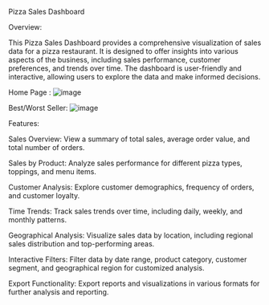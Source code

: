 Pizza Sales Dashboard

Overview:

This Pizza Sales Dashboard provides a comprehensive visualization of sales data for a pizza restaurant. It is designed to offer insights into various aspects of the business, including sales performance, customer preferences, and trends over time. The dashboard is user-friendly and interactive, allowing users to explore the data and make informed decisions.

Home Page :
![image](https://github.com/rajivy1012/pizza-sales-dashboard/assets/157632817/3f1f0359-6f2b-4403-bd6d-4465f22babf3)

Best/Worst Seller:
![image](https://github.com/rajivy1012/pizza-sales-dashboard/assets/157632817/a11264f4-8781-4909-8857-ec06d12db598)


Features:


Sales Overview: View a summary of total sales, average order value, and total number of orders.

Sales by Product: Analyze sales performance for different pizza types, toppings, and menu items.

Customer Analysis: Explore customer demographics, frequency of orders, and customer loyalty.

Time Trends: Track sales trends over time, including daily, weekly, and monthly patterns.

Geographical Analysis: Visualize sales data by location, including regional sales distribution and top-performing areas.

Interactive Filters: Filter data by date range, product category, customer segment, and geographical region for customized analysis.

Export Functionality: Export reports and visualizations in various formats for further analysis and reporting.
